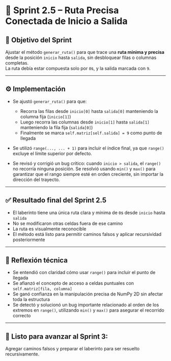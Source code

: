 
# 🧭 Sprint 2.5 – Ruta Precisa Conectada de Inicio a Salida

## 🎯 Objetivo del Sprint

Ajustar el método `generar_ruta()` para que trace una **ruta mínima y precisa** desde la posición `inicio` hasta `salida`, sin desbloquear filas o columnas completas.  
La ruta debía estar compuesta solo por `0`s, y la salida marcada con `9`.

---

## ⚙️ Implementación

- Se ajustó `generar_ruta()` para que:
  - Recorra las filas desde `inicio[0]` hasta `salida[0]` manteniendo la columna fija (`inicio[1]`)
  - Luego recorra las columnas desde `inicio[1]` hasta `salida[1]` manteniendo la fila fija (`salida[0]`)
  - Finalmente se marca `self.matriz[self.salida] = 9` como punto de llegada

- Se utilizó `range(..., ... + 1)` para incluir el índice final, ya que `range()` excluye el límite superior por defecto.
- Se revisó y corrigió un bug crítico: cuando `inicio > salida`, el `range()` no recorría ninguna posición. Se resolvió usando `min()` y `max()` para garantizar que el rango siempre esté en orden creciente, sin importar la dirección del trayecto.

---

## ✅ Resultado final del Sprint 2.5

- El laberinto tiene una única ruta clara y mínima de `0`s desde `inicio` hasta `salida`
- No se modificaron otras celdas fuera de ese camino
- La ruta es visualmente reconocible
- El método está listo para permitir caminos falsos y aplicar recursividad posteriormente

---

## 🧠 Reflexión técnica

- Se entendió con claridad cómo usar `range()` para incluir el punto de llegada
- Se afianzó el concepto de acceso a celdas puntuales con `self.matriz[fila, columna]`
- Se ganó confianza en la manipulación precisa de NumPy 2D sin afectar toda la estructura
- Se detectó y solucionó un bug importante relacionado al orden de los extremos en `range()`, utilizando `min()` y `max()` para asegurar el recorrido correcto

---

## 🚩 Listo para avanzar al Sprint 3:
Agregar caminos falsos y preparar el laberinto para ser resuelto recursivamente.
